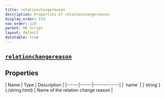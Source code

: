 ```yaml
---
title: relationchangereason
description: Properties of relationchangereason
display_order: 119
nav_order: 119
parent: MD Script
layout: default
datatable: true
---
```


##  [`relationchangereason`](./relationchangereason.html) 


## Properties

<div class="datatable-begin"></div>
| Name | Type | Description |
|------|------|-------------|
| `name` | [`string`](./string.html) | Name of the relation change reason |
<div class="datatable-end"></div>



